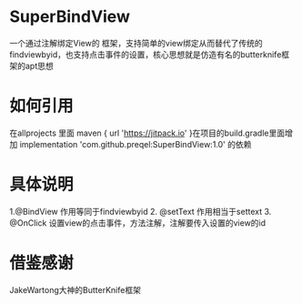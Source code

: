 # SuperBindView
一个通过注解绑定View的 框架，支持简单的view绑定从而替代了传统的findviewbyid，也支持点击事件的设置，核心思想就是仿造有名的butterknife框架的apt思想
# 如何引用
在allprojects 里面 maven { url 'https://jitpack.io' }在项目的build.gradle里面增加 implementation 'com.github.preqel:SuperBindView:1.0' 的依赖

# 具体说明
1.@BindView
作用等同于findviewbyid
2. @setText
作用相当于settext
3. @OnClick
设置view的点击事件，方法注解，注解要传入设置的view的id

# 借鉴感谢
JakeWartong大神的ButterKnife框架
